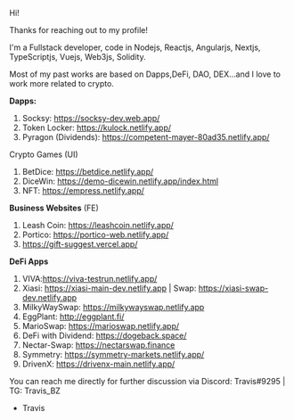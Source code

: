 Hi!

Thanks for reaching out to my profile!

I'm a Fullstack developer, code in Nodejs, Reactjs, Angularjs, Nextjs, TypeScriptjs, Vuejs, Web3js, Solidity.

Most of my past works are based on Dapps,DeFi, DAO, DEX...and I love to work more related to crypto.

**Dapps:**
1. Socksy: https://socksy-dev.web.app/
2. Token Locker: https://kulock.netlify.app/
3. Pyragon (Dividends): https://competent-mayer-80ad35.netlify.app/

Crypto Games (UI)
1. BetDice: https://betdice.netlify.app/
2. DiceWin: https://demo-dicewin.netlify.app/index.html
3. NFT: https://empress.netlify.app/

**Business Websites** (FE)
1. Leash Coin: https://leashcoin.netlify.app/
2. Portico: https://portico-web.netlify.app/
3. https://gift-suggest.vercel.app/

**DeFi Apps**
1. VIVA:https://viva-testrun.netlify.app/
2. Xiasi: https://xiasi-main-dev.netlify.app | Swap: https://xiasi-swap-dev.netlify.app
3. MilkyWaySwap: https://milkywayswap.netlify.app
4. EggPlant: http://eggplant.fi/
5. MarioSwap: https://marioswap.netlify.app/
6. DeFi with Dividend: https://dogeback.space/
7. Nectar-Swap: https://nectarswap.finance
8. Symmetry: https://symmetry-markets.netlify.app/
9. DrivenX: https://drivenx-main.netlify.app/


You can reach me directly for further discussion via Discord: Travis#9295 |  TG: Travis_BZ

- Travis

